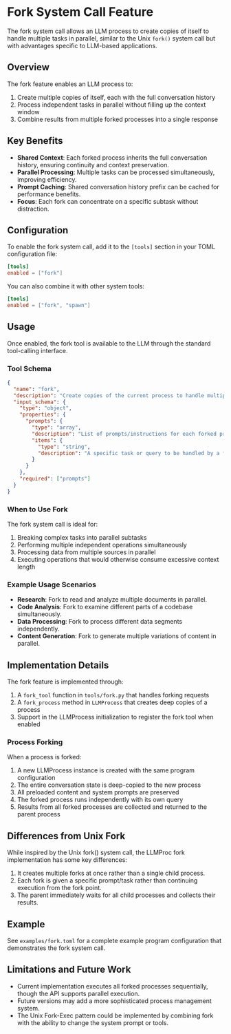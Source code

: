 # Fork System Call Feature

The fork system call allows an LLM process to create copies of itself to handle multiple tasks in parallel, similar to the Unix `fork()` system call but with advantages specific to LLM-based applications.

## Overview

The fork feature enables an LLM process to:

1. Create multiple copies of itself, each with the full conversation history
2. Process independent tasks in parallel without filling up the context window
3. Combine results from multiple forked processes into a single response

## Key Benefits

- **Shared Context**: Each forked process inherits the full conversation history, ensuring continuity and context preservation.
- **Parallel Processing**: Multiple tasks can be processed simultaneously, improving efficiency.
- **Prompt Caching**: Shared conversation history prefix can be cached for performance benefits.
- **Focus**: Each fork can concentrate on a specific subtask without distraction.

## Configuration

To enable the fork system call, add it to the `[tools]` section in your TOML configuration file:

```toml
[tools]
enabled = ["fork"]
```

You can also combine it with other system tools:

```toml
[tools]
enabled = ["fork", "spawn"]
```

## Usage

Once enabled, the fork tool is available to the LLM through the standard tool-calling interface. 

### Tool Schema

```json
{
  "name": "fork",
  "description": "Create copies of the current process to handle multiple tasks in parallel. Each copy has the full conversation history.",
  "input_schema": {
    "type": "object",
    "properties": {
      "prompts": {
        "type": "array",
        "description": "List of prompts/instructions for each forked process",
        "items": {
          "type": "string",
          "description": "A specific task or query to be handled by a forked process"
        }
      }
    },
    "required": ["prompts"]
  }
}
```

### When to Use Fork

The fork system call is ideal for:

1. Breaking complex tasks into parallel subtasks
2. Performing multiple independent operations simultaneously
3. Processing data from multiple sources in parallel
4. Executing operations that would otherwise consume excessive context length

### Example Usage Scenarios

- **Research**: Fork to read and analyze multiple documents in parallel.
- **Code Analysis**: Fork to examine different parts of a codebase simultaneously.
- **Data Processing**: Fork to process different data segments independently.
- **Content Generation**: Fork to generate multiple variations of content in parallel.

## Implementation Details

The fork feature is implemented through:

1. A `fork_tool` function in `tools/fork.py` that handles forking requests
2. A `fork_process` method in `LLMProcess` that creates deep copies of a process
3. Support in the LLMProcess initialization to register the fork tool when enabled

### Process Forking

When a process is forked:

1. A new LLMProcess instance is created with the same program configuration
2. The entire conversation state is deep-copied to the new process
3. All preloaded content and system prompts are preserved
4. The forked process runs independently with its own query
5. Results from all forked processes are collected and returned to the parent process

## Differences from Unix Fork

While inspired by the Unix fork() system call, the LLMProc fork implementation has some key differences:

1. It creates multiple forks at once rather than a single child process.
2. Each fork is given a specific prompt/task rather than continuing execution from the fork point.
3. The parent immediately waits for all child processes and collects their results.

## Example

See `examples/fork.toml` for a complete example program configuration that demonstrates the fork system call.

## Limitations and Future Work

- Current implementation executes all forked processes sequentially, though the API supports parallel execution.
- Future versions may add a more sophisticated process management system.
- The Unix Fork-Exec pattern could be implemented by combining fork with the ability to change the system prompt or tools.